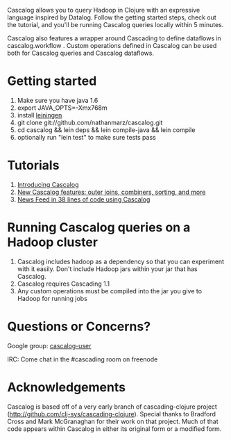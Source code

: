 Cascalog allows you to query Hadoop in Clojure with an expressive language inspired by Datalog. Follow the getting started steps, check out the tutorial, and you'll be running Cascalog queries locally within 5 minutes.

Cascalog also features a wrapper around Cascading to define dataflows in cascalog.workflow . Custom operations defined in Cascalog can be used both for Cascalog queries and Cascalog dataflows.

# Getting started

1. Make sure you have java 1.6
2. export JAVA_OPTS=-Xmx768m
3. install [leiningen](http://github.com/technomancy/leiningen)
4. git clone git://github.com/nathanmarz/cascalog.git
5. cd cascalog && lein deps && lein compile-java && lein compile
6. optionally run "lein test" to make sure tests pass

# Tutorials

1. [Introducing Cascalog](http://nathanmarz.com/blog/introducing-cascalog)
2. [New Cascalog features: outer joins, combiners, sorting, and more](http://nathanmarz.com/blog/new-cascalog-features/)
3. [News Feed in 38 lines of code using Cascalog](http://nathanmarz.com/blog/cascalog-news-feed)

# Running Cascalog queries on a Hadoop cluster

1. Cascalog includes hadoop as a dependency so that you can experiment with it easily. Don't include Hadoop jars within your jar that has Cascalog.
2. Cascalog requires Cascading 1.1
3. Any custom operations must be compiled into the jar you give to Hadoop for running jobs

# Questions or Concerns?

Google group: [cascalog-user](http://groups.google.com/group/cascalog-user)

IRC: Come chat in the #cascading room on freenode


# Acknowledgements

Cascalog is based off of a very early branch of cascading-clojure project (http://github.com/clj-sys/cascading-clojure). Special thanks to Bradford Cross and Mark McGranaghan for their work on that project. Much of that code appears within Cascalog in either its original form or a modified form.
